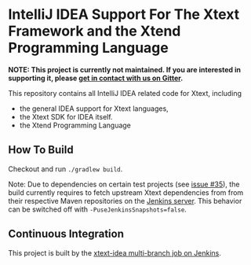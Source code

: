 # IntelliJ IDEA Support For The Xtext Framework and the Xtend Programming Language

**NOTE: This project is currently not maintained. If you are interested in supporting it, please [get in contact with us on Gitter](http://gitter.im/eclipse/xtext).**

This repository contains all IntelliJ IDEA related code for Xtext, including
 - the general IDEA support for Xtext languages,
 - the Xtext SDK for IDEA itself.
 - the Xtend Programming Language

## How To Build

Checkout and run `./gradlew build`.

Note: Due to dependencies on certain test projects (see [issue #35](https://github.com/eclipse/xtext-idea/issues/35)), the build currently requires to fetch upstream Xtext dependencies from from their respective Maven repositories on the [Jenkins server](https://services.typefox.io/open-source/jenkins/). This behavior can be switched off with `-PuseJenkinsSnapshots=false`.

## Continuous Integration

This project is built by the [xtext-idea multi-branch job on Jenkins](https://services.typefox.io/open-source/jenkins/job/xtext-idea/).
